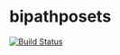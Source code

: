 # bipathposets

[![Build Status](https://github.com/ShunsukeTada1357/bipathposets.jl/actions/workflows/CI.yml/badge.svg?branch=main)](https://github.com/ShunsukeTada1357/bipathposets.jl/actions/workflows/CI.yml?query=branch%3Amain)
